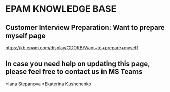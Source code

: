 # EPAM KNOWLEDGE BASE

## Customer Interview Preparation: Want to prepare myself page

https://kb.epam.com/display/GDOKB/Want+to+prepare+myself

## In case you need help on updating this page, please feel free to contact us in MS Teams

*Iana Stepanova
*Ekaterina Kushchenko
